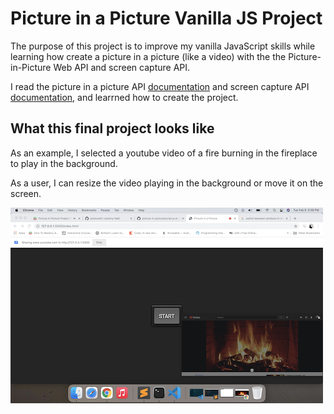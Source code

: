 # Picture in a Picture Vanilla JS Project

The purpose of this project is to improve my vanilla JavaScript skills while learning how create a picture in a picture (like a video) with the the Picture-in-Picture Web API and screen capture API. 

I read the picture in a picture API [documentation](https://w3c.github.io/picture-in-picture/) and screen capture API [documentation](https://developer.mozilla.org/en-US/docs/Web/API), and learrned how to create the project.

## What this final project looks like

As an example, I selected a youtube video of a fire burning in the fireplace to play in the background.

As a user, I can resize the video playing in the background or move it on the screen. 

![Fireplace Picture in Picture](image.png)
